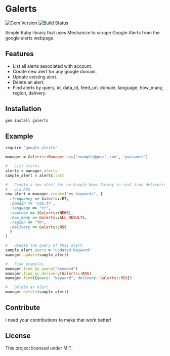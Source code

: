 #   Galerts

[![Gem Version](https://badge.fury.io/rb/galerts.png)][gem]
[![Build Status](https://secure.travis-ci.org/pivotus/galerts.png?branch=master)][travis]

[gem]: http://badge.fury.io/rb/galerts
[travis]: http://travis-ci.org/pivotus/galerts

Simple Ruby library that uses Mechanize to scrape Google Alerts from the google
alerts webpage.

##  Features

-   List all alerts associated with account.
-   Create new alert for any google domain.
-   Update existing alert.
-   Delete an alert.
-   Find alerts by query, id, data_id, feed_url, domain, language, how_many,
    region, delivery.

##  Installation

```sh
gem install galerts
```

##  Example

```ruby
require 'google_alerts'

manager = Galerts::Manager.new('example@gmail.com', 'password')

#   List alerts
alerts = manager.alerts
sample_alert = alerts.last

#   Create a new alert for on Google News Turkey in real time delivering alerts
#   via RSS
new_alert = manager.create("my keywords", {
  :frequency => Galerts::RT,
  :domain => 'com.tr',
  :language => "tr",
  :sources => [Galerts::NEWS],
  :how_many => Galerts::ALL_RESULTS,
  :region => "TR",
  :delivery => Galerts::RSS
  }
)

#   Update the query of this alert
sample_alert.query = "updated keyword"
manager.update(sample_alert)

#   Find examples
manager.find_by_query("keyword")
manager.find_by_delivery(Galerts::RSS)
manager.find({query: "keyword", delivery: Galerts::RSS})

#   Delete an alert
manager.delete(sample_alert)

```

##  Contribute

I need your contributions to make that work better!

##  License

This project licensed under MIT.
